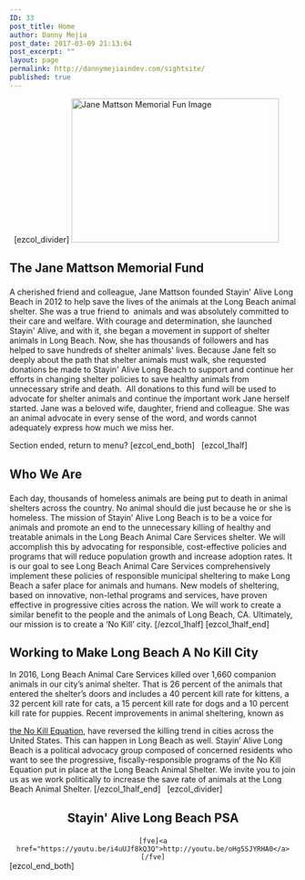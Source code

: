```yaml
---
ID: 33
post_title: Home
author: Danny Mejia
post_date: 2017-03-09 21:13:04
post_excerpt: ""
layout: page
permalink: http://dannymejiaindev.com/sightsite/
published: true
---
```

  [ezcol_divider] <img id="longdesc-return-232" class="alignleft size-full wp-image-232" tabindex="-1" src="http://dannymejiaindev.com/sightsite/wp-content/uploads/2017/03/6909542.jpg" alt="Jane Mattson Memorial Fun Image" width="364" height="253" longdesc="http://dannymejiaindev.com/sightsite?longdesc=232&referrer=224" /> <h2 class="wsite-content-title">
  The Jane Mattson Memorial Fund
</h2> A cherished friend and colleague, Jane Mattson founded Stayin' Alive Long Beach in 2012 to help save the lives of the animals at the Long Beach animal shelter. She was a true friend to  animals and was absolutely committed to their care and welfare. With courage and determination, she launched Stayin' Alive, and with it, she began a movement in support of shelter animals in Long Beach. Now, she has thousands of followers and has helped to save hundreds of shelter animals' lives. Because Jane felt so deeply about the path that shelter animals must walk, she requested donations be made to Stayin' Alive Long Beach to support and continue her efforts in changing shelter policies to save healthy animals from unnecessary strife and death.  All donations to this fund will be used to advocate for shelter animals and continue the important work Jane herself started. Jane was a beloved wife, daughter, friend and colleague. She was an animal advocate in every sense of the word, and words cannot adequately express how much we miss her. 

<a id="menu-primary"> Section ended, return to menu?</a> [ezcol_end_both]   [ezcol_1half] <h2 class="wsite-content-title">
  Who We Are
</h2> Each day, thousands of homeless animals are being put to death in animal shelters across the country. No animal should die just because he or she is homeless. The mission of Stayin’ Alive Long Beach is to be a voice for animals and promote an end to the unnecessary killing of healthy and treatable animals in the Long Beach Animal Care Services shelter. We will accomplish this by advocating for responsible, cost-effective policies and programs that will reduce population growth and increase adoption rates. It is our goal to see Long Beach Animal Care Services comprehensively implement these policies of responsible municipal sheltering to make Long Beach a safer place for animals and humans. New models of sheltering, based on innovative, non-lethal programs and services, have proven effective in progressive cities across the nation. We will work to create a similar benefit to the people and the animals of Long Beach, CA. Ultimately, our mission is to create a ‘No Kill’ city. [/ezcol_1half] [ezcol_1half_end] 

<h2 class="wsite-content-title">
  Working to Make Long Beach A No Kill City
</h2> In 2016, Long Beach Animal Care Services killed over 1,660 companion animals in our city’s animal shelter. That is 26 percent of the animals that entered the shelter’s doors and includes a 40 percent kill rate for kittens, a 32 percent kill rate for cats, a 15 percent kill rate for dogs and a 10 percent kill rate for puppies. Recent improvements in animal sheltering, known as 

[the No Kill Equation][1], have reversed the killing trend in cities across the United States. This can happen in Long Beach as well. Stayin’ Alive Long Beach is a political advocacy group composed of concerned residents who want to see the progressive, fiscally-responsible programs of the No Kill Equation put in place at the Long Beach Animal Shelter. We invite you to join us as we work politically to increase the save rate of animals at the Long Beach Animal Shelter. [/ezcol_1half_end]   [ezcol_divider] <h2 class="wsite-content-title" style="text-align: center;">
  Stayin' Alive Long Beach PSA
</h2>

<div style="text-align: center;">
  <code>[fve]&lt;a href="https://youtu.be/i4uUJf8kQ3Q">http://youtu.be/oHg5SJYRHA0&lt;/a>[/fve]</code>
</div> [ezcol_end_both]  

 [1]: http://dannymejiaindev.com/sightsite/the-no-kill-equation/